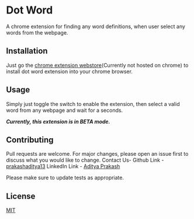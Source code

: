 # Dot Word

A chrome extension for finding any word definitions, when user select any words from the webpage.

## Installation

Just go the [chrome extension webstore](https://chrome.google.com/webstore/category/extensions)(Currently not hosted on chrome) to install dot word extension into your chrome browser.

## Usage

Simply just toggle the switch to enable the extension, then select a valid word from any webpage and wait for a seconds.

***Currently, this extension is in BETA mode.***

## Contributing
Pull requests are welcome. For major changes, please open an issue first to discuss what you would like to change.
Contact Us-
Github Link - [prakashaditya13](https://github.com/prakashaditya13)
LinkedIn Link - [Aditya Prakash](https://www.linkedin.com/in/prakashaditya13/)

Please make sure to update tests as appropriate.

## License
[MIT](https://raw.githubusercontent.com/prakashaditya13/DotWord_extension/main/LICENSE)
